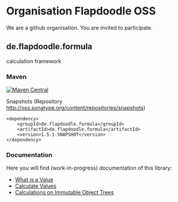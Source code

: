 # Organisation Flapdoodle OSS

We are a github organisation. You are invited to participate.

## de.flapdoodle.formula

calculation framework

### Maven

[![Maven Central](https://img.shields.io/maven-central/v/de.flapdoodle/de.flapdoodle.formula.svg)](https://maven-badges.herokuapp.com/maven-central/de.flapdoodle/de.flapdoodle.formula)

Snapshots (Repository http://oss.sonatype.org/content/repositories/snapshots)

	<dependency>
		<groupId>de.flapdoodle.formula</groupId>
		<artifactId>de.flapdoodle.formula</artifactId>
		<version>1.5.1-SNAPSHOT</version>
	</dependency>
                                            
### Documentation

Here you will find (work-in-progress) documentation of this library:

- [What is a Value](WhatIsAValue.md)
- [Calculate Values](HowToCalculate.md)
- [Calculations on Immutable Object Trees](HowToCalculateChangeableInstanceTest.md)



